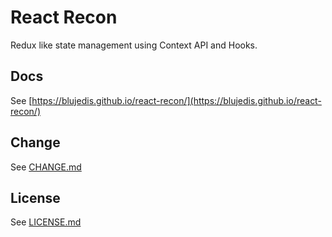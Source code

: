 # React Recon

Redux like state management using Context API and Hooks.

## Docs

See [https://blujedis.github.io/react-recon/](https://blujedis.github.io/react-recon/)

## Change

See [CHANGE.md](CHANGE.md)

## License

See [LICENSE.md](LICENSE)

